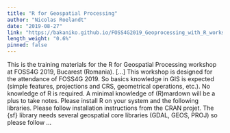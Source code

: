 ```yaml
---
title: "R for Geospatial Processing"
author: "Nicolas Roelandt"
date: "2019-08-27"
link: "https://bakaniko.github.io/FOSS4G2019_Geoprocessing_with_R_workshop/"
length_weight: "0.6%"
pinned: false
---
```


This is the training materials for the R for Geospatial Processing workshop at FOSS4G 2019, Bucarest (Romania). [...] This workshop is designed for the attendance of FOSS4G 2019. So basics knowledge in GIS is expected (simple features, projections and CRS, geometrical operations, etc.). No knowledge of R is required. A minimal knowledge of (R)mardown will be a plus to take notes. Please install R on your system and the following libraries. Please follow installation instructions from the CRAN projet. The {sf} library needs several geospatial core libraries (GDAL, GEOS, PROJ) so please follow ...
